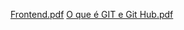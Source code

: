 [Frontend.pdf](https://github.com/KONF14Developer/KONF14Developer/files/14921722/Frontend.pdf)
[O que é GIT e Git Hub.pdf](https://github.com/KONF14Developer/KONF14Developer/files/14921723/O.que.e.GIT.e.Git.Hub.pdf)

